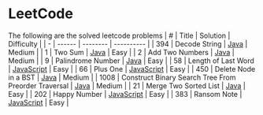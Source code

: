 # LeetCode
The following are the solved leetcode problems
| # | Title  | Solution | Difficulty |
| - | ------ | -------- | ---------- |
| 394 | Decode String | [Java](DecodeString.java) | Medium |
| 1 | Two Sum | [Java](TwoSum.java)  | Easy |
| 2 | Add Two Numbers | [Java](AddTwoNumbers.java) | Medium |
| 9 | Palindrome Number | [Java](PalindromeNumber.java) | Easy |
| 58 | Length of Last Word | [JavaScript](LengthOfLastWord.js) | Easy |
| 66 | Plus One | [JavaScript](PlusOne.js) | Easy |
| 450 | Delete Node in a BST | [Java](DeleteNodeInABST.java) | Medium |
| 1008 | Construct Binary Search Tree From Preorder Traversal | [Java](ConstructBinarySearchTreeFromPreorderTraversal.java) | Medium |
| 21 | Merge Two Sorted List | [Java](MergeTwoSortedList.java) | Easy |
| 202 | Happy Number | [JavaScript](HappyNumber.js) | Easy |
| 383 | Ransom Note | [JavaScript](RansomNote.js) | Easy |












